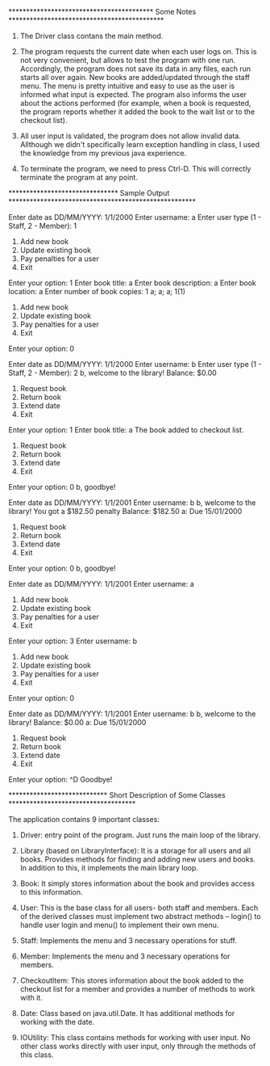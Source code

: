
***************************************** Some Notes ********************************************

1. The Driver class contans the main method.

2. The program requests the current date when each user logs on. This is not very convenient,
but allows to test the program with one run. Accordingly, the program does not save its data
in any files, each run starts all over again. New books are added/updated through the staff menu.
The menu is pretty intuitive and easy to use as the user is informed what input is expected. The
program also informs the user about the actions performed (for example, when a book is requested,
the program reports whether it added the book to the wait list or to the checkout list).

3. All user input is validated, the program does not allow invalid data. Allthough we didn't
specifically learn exception handling in class, I used the knowledge from my previous java experience.

4. To terminate the program, we need to press Ctrl-D. This will correctly terminate the program at any point.



******************************* Sample Output *****************************************************

Enter date as DD/MM/YYYY: 1/1/2000
Enter username: a
Enter user type (1 - Staff, 2 - Member): 1

1. Add new book
2. Update existing book
3. Pay penalties for a user
0. Exit

Enter your option: 1
Enter book title: a
Enter book description: a
Enter book location: a
Enter number of book copies: 1
a; a; a; 1(1)

1. Add new book
2. Update existing book
3. Pay penalties for a user
0. Exit

Enter your option: 0

Enter date as DD/MM/YYYY: 1/1/2000
Enter username: b
Enter user type (1 - Staff, 2 - Member): 2
b, welcome to the library!
Balance: $0.00

1. Request book
2. Return book
3. Extend date
0. Exit

Enter your option: 1
Enter book title: a
The book added to checkout list.

1. Request book
2. Return book
3. Extend date
0. Exit

Enter your option: 0
b, goodbye!

Enter date as DD/MM/YYYY: 1/1/2001
Enter username: b
b, welcome to the library!
You got a $182.50 penalty
Balance: $182.50
a: Due 15/01/2000

1. Request book
2. Return book
3. Extend date
0. Exit

Enter your option: 0
b, goodbye!

Enter date as DD/MM/YYYY: 1/1/2001
Enter username: a

1. Add new book
2. Update existing book
3. Pay penalties for a user
0. Exit

Enter your option: 3
Enter username: b

1. Add new book
2. Update existing book
3. Pay penalties for a user
0. Exit

Enter your option: 0

Enter date as DD/MM/YYYY: 1/1/2001
Enter username: b
b, welcome to the library!
Balance: $0.00
a: Due 15/01/2000

1. Request book
2. Return book
3. Extend date
0. Exit

Enter your option: ^D
Goodbye!




**************************** Short Description of Some Classes ************************************

The application contains 9 important classes:

1. Driver: entry point of the program. Just runs the main loop of the library.

2. Library (based on LibraryInterface): It is a storage for all users and all books. Provides methods for 
finding and adding new users and books. In addition to this, it implements the main library loop.

3. Book: It simply stores information about the book and provides access to this information.

4. User: This is the base class for all users- both staff and members. Each of the derived classes must 
implement two abstract methods – login() to handle user login and menu() to implement their own menu.

5. Staff: Implements the menu and 3 necessary operations for stuff.

6. Member: Implements the menu and 3 necessary operations for members.

7. CheckoutItem: This stores information about the book added to the checkout list 
for a member and provides a number of methods to work with it.

8. Date: Class based on java.util.Date. It has additional methods for working with the date.

9. IOUtility: This class contains methods for working with user input. No other class works 
directly with user input, only through the methods of this class.
